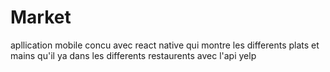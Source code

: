# Market
apllication mobile concu avec react native qui montre les differents plats et mains qu'il ya dans les differents restaurents avec l'api yelp
